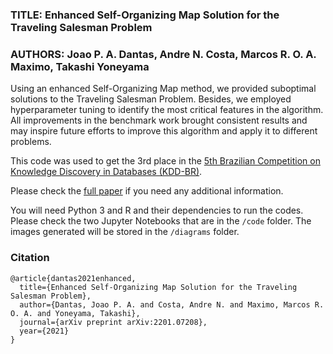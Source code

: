 ### TITLE:  Enhanced Self-Organizing Map Solution for the Traveling Salesman Problem
### AUTHORS: Joao P. A. Dantas, Andre N. Costa, Marcos R. O. A. Maximo, Takashi Yoneyama

Using an enhanced Self-Organizing Map method, we provided suboptimal solutions to the Traveling Salesman Problem. Besides, we employed hyperparameter tuning to identify the most critical features in the algorithm. All improvements in the benchmark work brought consistent results and may inspire future efforts to improve this algorithm and apply it to different problems.

This code was used to get the 3rd place in the [5th Brazilian Competition on Knowledge Discovery in Databases (KDD-BR)](https://www.kaggle.com/c/kddbr-2021).

Please check the [full paper](https://arxiv.org/abs/2201.07208) if you need any additional information.

You will need Python 3 and R and their dependencies to run the codes. Please check the two Jupyter Notebooks that are in the ```/code``` folder. The images generated will be stored in the  ```/diagrams``` folder.


### Citation
```
@article{dantas2021enhanced,
  title={Enhanced Self-Organizing Map Solution for the Traveling Salesman Problem},
  author={Dantas, Joao P. A. and Costa, Andre N. and Maximo, Marcos R. O. A. and Yoneyama, Takashi},
  journal={arXiv preprint arXiv:2201.07208},
  year={2021}
}
```
